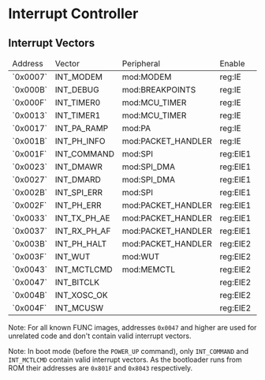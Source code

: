 # Interrupt Controller

## Interrupt Vectors

<table>
    <thead>
        <tr><td>Address</td><td align="left">Vector</td><td align="left">Peripheral</td><td>Enable</td><td>Priority</td><td>Flag</td></tr>
    </thead><tbody>
        <tr><td>`0x0007`</td><td align="left">INT_MODEM</td><td align="left">mod:MODEM</td><td>reg:IE</td><td>reg:IP</td><td>reg:IRQ</td></tr>
        <tr><td>`0x000B`</td><td align="left">INT_DEBUG</td><td align="left">mod:BREAKPOINTS</td><td>reg:IE</td><td>reg:IP</td><td>reg:IRQ</td></tr>
        <tr><td>`0x000F`</td><td align="left">INT_TIMER0</td><td align="left">mod:MCU_TIMER</td><td>reg:IE</td><td>reg:IP</td><td>reg:IRQ</td></tr>
        <tr><td>`0x0013`</td><td align="left">INT_TIMER1</td><td align="left">mod:MCU_TIMER</td><td>reg:IE</td><td>reg:IP</td><td>reg:IRQ</td></tr>
        <tr><td>`0x0017`</td><td align="left">INT_PA_RAMP</td><td align="left">mod:PA</td><td>reg:IE</td><td>reg:IP</td><td>reg:IRQ</td></tr>
        <tr><td>`0x001B`</td><td align="left">INT_PH_INFO</td><td align="left">mod:PACKET_HANDLER</td><td>reg:IE</td><td>reg:IP</td><td>reg:IRQ</td></tr>
        <tr><td>`0x001F`</td><td align="left">INT_COMMAND</td><td align="left">mod:SPI</td><td>reg:EIE1</td><td>reg:EIP1</td><td>reg:EIRQ1</td></tr>
        <tr><td>`0x0023`</td><td align="left">INT_DMAWR</td><td align="left">mod:SPI_DMA</td><td>reg:EIE1</td><td>reg:EIP1</td><td>reg:EIRQ1</td></tr>
        <tr><td>`0x0027`</td><td align="left">INT_DMARD</td><td align="left">mod:SPI_DMA</td><td>reg:EIE1</td><td>reg:EIP1</td><td>reg:EIRQ1</td></tr>
        <tr><td>`0x002B`</td><td align="left">INT_SPI_ERR</td><td align="left">mod:SPI</td><td>reg:EIE1</td><td>reg:EIP1</td><td>reg:EIRQ1</td></tr>
        <tr><td>`0x002F`</td><td align="left">INT_PH_ERR</td><td align="left">mod:PACKET_HANDLER</td><td>reg:EIE1</td><td>reg:EIP1</td><td>reg:EIRQ1</td></tr>
        <tr><td>`0x0033`</td><td align="left">INT_TX_PH_AE</td><td align="left">mod:PACKET_HANDLER</td><td>reg:EIE1</td><td>reg:EIP1</td><td>reg:EIRQ1</td></tr>
        <tr><td>`0x0037`</td><td align="left">INT_RX_PH_AF</td><td align="left">mod:PACKET_HANDLER</td><td>reg:EIE1</td><td>reg:EIP1</td><td>reg:EIRQ1</td></tr>
        <tr><td>`0x003B`</td><td align="left">INT_PH_HALT</td><td align="left">mod:PACKET_HANDLER</td><td>reg:EIE2</td><td>reg:EIP2</td><td>reg:EIRQ2</td></tr>
        <tr><td>`0x003F`</td><td align="left">INT_WUT</td><td align="left">mod:WUT</td><td>reg:EIE2</td><td>reg:EIP2</td><td>reg:EIRQ2</td></tr>
        <tr><td>`0x0043`</td><td align="left">INT_MCTLCMD</td><td align="left">mod:MEMCTL</td><td>reg:EIE2</td><td>reg:EIP2</td><td>reg:EIRQ2</td></tr>
        <tr><td>`0x0047`</td><td align="left">INT_BITCLK</td><td align="left"></td><td>reg:EIE2</td><td>reg:EIP2</td><td>reg:EIRQ2</td></tr>
        <tr><td>`0x004B`</td><td align="left">INT_XOSC_OK</td><td align="left"></td><td>reg:EIE2</td><td>reg:EIP2</td><td>reg:EIRQ2</td></tr>
        <tr><td>`0x004F`</td><td align="left">INT_MCUSW</td><td align="left"></td><td>reg:EIE2</td><td>reg:EIP2</td><td>reg:EIRQ2</td></tr>
    </tbody>
</table>

Note: For all known FUNC images, addresses `0x0047` and higher are used for unrelated code and don't contain valid interrupt vectors.

Note: In boot mode (before the `POWER_UP` command), only `INT_COMMAND` and `INT_MCTLCMD` contain valid interrupt vectors. As the bootloader runs from ROM their addresses are `0x801F` and `0x8043` respectively.